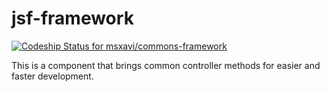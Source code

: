 # jsf-framework

[ ![Codeship Status for msxavi/commons-framework](https://codeship.com/projects/68cd3670-78df-0133-7121-4ab273700aba/status?branch=master)](https://codeship.com/projects/118628)

This is a component that brings common controller methods for easier and faster development.
